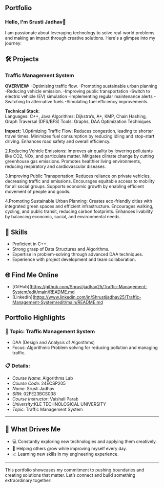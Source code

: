 ## **Portfolio**

### Hello, I'm Srusti Jadhav👋

I am passionate about leveraging technology to solve real-world problems and making an impact through creative solutions. 
Here's a glimpse into my journey:  


## 🛠️ Projects

### **Traffic Management System**  

**OVERVIEW:**
-Optimising traffic flow.
-Promoting sustainable urban planning
-Reducing vehicle emission.
-Improving public transportation
-Switch to electric vehicle (EV) simulation
-Implementing regular maintenance alerts
-Switching to alternative fuels
-Simulating fuel efficiency improvements.

**Technical Stack:**  
Languages: C++, Java
Algorithms: Dijkstra’s, A*, KMP, Chain Hashing, Graph Traversal (DFS/BFS)
Tools: Graphs, DAA Optimization Techniques

**Impact:**
1.Optimizing Traffic Flow:
Reduces congestion, leading to shorter travel times.
Minimizes fuel consumption by reducing idling and stop-start driving.
Enhances road safety and overall efficiency.

2.Reducing Vehicle Emissions:
Improves air quality by lowering pollutants like CO2, NOx, and particulate matter.
Mitigates climate change by cutting greenhouse gas emissions.
Promotes healthier living environments, reducing respiratory and cardiovascular diseases.

3.Improving Public Transportation:
Reduces reliance on private vehicles, decreasing traffic and emissions.
Encourages equitable access to mobility for all social groups.
Supports economic growth by enabling efficient movement of people and goods.

4.Promoting Sustainable Urban Planning:
Creates eco-friendly cities with integrated green spaces and efficient infrastructure.
Encourages walking, cycling, and public transit, reducing carbon footprints.
Enhances livability by balancing economic, social, and environmental needs.

## 🚀 **Skills** 

- Proficient in C++. 
- Strong grasp of Data Structures and Algorithms.  
- Expertise in problem-solving through advanced DAA techniques.  
- Experience with project development and team collaboration.  


## 🌐 **Find Me Online**

- [GitHub](https://github.com/Shrustijadhav25/Traffic-Management-System/edit/main/README.md
- [LinkedIn](https://www.linkedin.com/in/Shrustijadhav25/Traffic-Management-System/edit/main/README.md

## Portfolio Highlights

### 🎯 **Topic:** Traffic Management System

- DAA (Design and Analysis of Algorithms)  
- Focus: Algorithmic Problem  solving for reducing pollution and managing traffic.

### 📋 **Details:**

- *Course Name*: Algorithms Lab 
- *Course Code*: 24ECSP205  
- *Name*: Srusti Jadhav
- *SRN*: 02FE23BCS038
- *Course Instructor*: Vaishali Parab  
- *University*:KLE TECHNOLOGICAL UNIVERSITY
- *Topic:* Traffic Management System
---

## 🎨 What Drives Me  
- 💻 Constantly exploring new technologies and applying them creatively.
- 🤝 Helping others grow while improving myself every day.  
- 📈 Learning new skills in my engineering experience.  

---

This portfolio showcases my commitment to pushing boundaries and creating solutions that matter. 
Let’s connect and build something extraordinary together!
